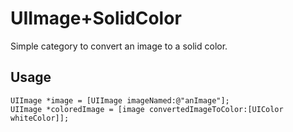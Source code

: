 UIImage+SolidColor
==================

Simple category to convert an image to a solid color.

Usage
-----

    UIImage *image = [UIImage imageNamed:@"anImage"];
    UIImage *coloredImage = [image convertedImageToColor:[UIColor whiteColor]];